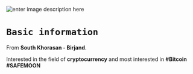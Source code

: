 

![enter image description here](https://pbs.twimg.com/profile_banners/1370324164700119042/1633200973/600x200)
# `Basic information`
From **South Khorasan - Birjand**.

Interested in the field of **cryptocurrency** and most interested in **#Bitcoin** **#SAFEMOON**

